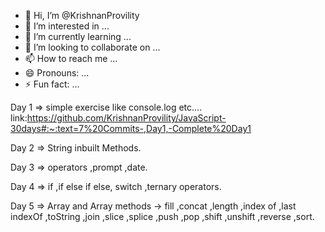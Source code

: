 - 👋 Hi, I’m @KrishnanProvility
- 👀 I’m interested in ...
- 🌱 I’m currently learning ...
- 💞️ I’m looking to collaborate on ...
- 📫 How to reach me ...
- 😄 Pronouns: ...
- ⚡ Fun fact: ...


Day 1 => simple exercise like console.log etc.... link:https://github.com/KrishnanProvility/JavaScript-30days#:~:text=7%20Commits-,Day1,-Complete%20Day1

Day 2 => String inbuilt Methods.

Day 3 => operators ,prompt ,date.

Day 4 => if ,if else if else, switch ,ternary operators.

Day 5 => Array and Array methods -> fill ,concat ,length ,index of ,last indexOf ,toString ,join ,slice ,splice ,push ,pop ,shift ,unshift ,reverse ,sort.

<!---
KrishnanProvility/KrishnanProvility is a ✨ special ✨ repository because its `README.md` (this file) appears on your GitHub profile.
You can click the Preview link to take a look at your changes.
--->
